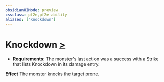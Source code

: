 ```yaml
---
obsidianUIMode: preview
cssclass: pf2e,pf2e-ability
aliases: ["Knockdown"]
---
```

# Knockdown [>](/rules/core-rulebook/chapter-9-playing-the-game.md#Actions "Single Action")

- **Requirements**: The monster's last action was a success with a Strike that lists Knockdown in its damage entry.

**Effect** The monster knocks the target [prone](/rules/conditions.md#Prone).